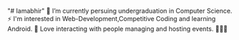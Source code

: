 "# Iamabhir" 
🔭 I’m currently persuing undergraduation in Computer Science.
⚡ I'm interested in Web-Development,Competitive Coding and learning Android.
🎤 Love interacting with people managing and hosting events.
                         🏀🏏🏐
